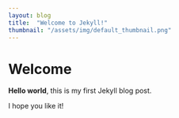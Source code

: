 ```yaml
---
layout: blog
title:  "Welcome to Jekyll!"
thumbnail: "/assets/img/default_thumbnail.png" 
---
```


# Welcome

**Hello world**, this is my first Jekyll blog post.

I hope you like it!
